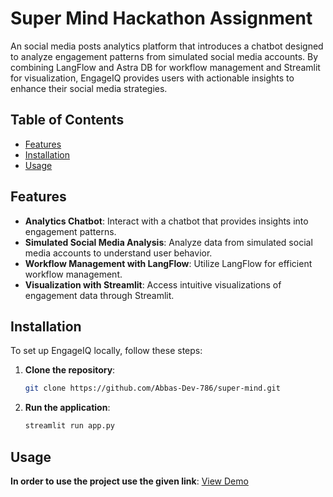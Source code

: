 # Super Mind Hackathon Assignment

An social media posts analytics platform that introduces a chatbot designed to analyze engagement patterns from simulated social media accounts.
By combining LangFlow and Astra DB for workflow management and Streamlit for visualization, EngageIQ provides users with actionable insights to enhance their social media strategies.

## Table of Contents

- [Features](#features)
- [Installation](#installation)
- [Usage](#usage)

## Features

- **Analytics Chatbot**: Interact with a chatbot that provides insights into engagement patterns.
- **Simulated Social Media Analysis**: Analyze data from simulated social media accounts to understand user behavior.
- **Workflow Management with LangFlow**: Utilize LangFlow for efficient workflow management.
- **Visualization with Streamlit**: Access intuitive visualizations of engagement data through Streamlit.

## Installation

To set up EngageIQ locally, follow these steps:

1. **Clone the repository**:

   ```bash
   git clone https://github.com/Abbas-Dev-786/super-mind.git

2. **Run the application**:

   ```bash
   streamlit run app.py

## Usage

**In order to use the project use the given link**:
[View Demo](https://abbas-supermind.streamlit.app/)
